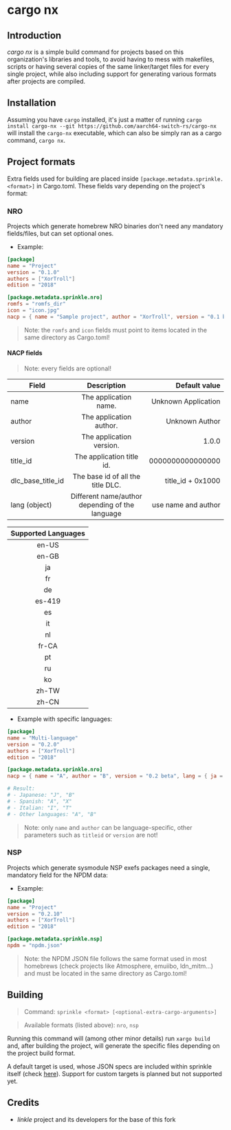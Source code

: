 # cargo nx

## Introduction

*cargo nx* is a simple build command for projects based on this organization's libraries and tools, to avoid having to mess with makefiles, scripts or having several copies of the same linker/target files for every single project, while also including support for generating various formats after projects are compiled.

## Installation

Assuming you have `cargo` installed, it's just a matter of running `cargo install cargo-nx --git https://github.com/aarch64-switch-rs/cargo-nx`
will install the `cargo-nx` executable, which can also be simply ran as a cargo command, `cargo nx`.

## Project formats

Extra fields used for building are placed inside `[package.metadata.sprinkle.<format>]` in Cargo.toml. These fields vary depending on the project's format:

### NRO

Projects which generate homebrew NRO binaries don't need any mandatory fields/files, but can set optional ones.

- Example:

```toml
[package]
name = "Project"
version = "0.1.0"
authors = ["XorTroll"]
edition = "2018"

[package.metadata.sprinkle.nro]
romfs = "romfs_dir"
icon = "icon.jpg"
nacp = { name = "Sample project", author = "XorTroll", version = "0.1 beta" }
```

> Note: the `romfs` and `icon` fields must point to items located in the same directory as Cargo.toml!

#### NACP fields

> Note: every fields are optional!

| Field             | Description                                      | Default value       |
| ----------------- |:------------------------------------------------:| -------------------:|
| name              | The application name.                            | Unknown Application |
| author            | The application author.                          | Unknown Author      |
| version           | The application version.                         | 1.0.0               |
| title_id          | The application title id.                        | 0000000000000000    |
| dlc_base_title_id | The base id of all the title DLC.                | title_id + 0x1000   |
| lang (object)     | Different name/author depending of the language  | use name and author |

| Supported Languages|
|:------------------:|
| en-US              |
| en-GB              |
| ja                 |
| fr                 |
| de                 |
| es-419             |
| es                 |
| it                 |
| nl                 |
| fr-CA              |
| pt                 |
| ru                 |
| ko                 |
| zh-TW              |
| zh-CN              |

- Example with specific languages:

```toml
[package]
name = "Multi-language"
version = "0.2.0"
authors = ["XorTroll"]
edition = "2018"

[package.metadata.sprinkle.nro]
nacp = { name = "A", author = "B", version = "0.2 beta", lang = { ja = { name = "J" }, es = { author = "X" }, it = { name = "I", author = "T" } } }

# Result:
# - Japanese: "J", "B"
# - Spanish: "A", "X"
# - Italian: "I", "T"
# - Other languages: "A", "B"
```

> Note: only `name` and `author` can be language-specific, other parameters such as `titleid` or `version` are not!

### NSP

Projects which generate sysmodule NSP exefs packages need a single, mandatory field for the NPDM data:

- Example:

```toml
[package]
name = "Project"
version = "0.2.10"
authors = ["XorTroll"]
edition = "2018"

[package.metadata.sprinkle.nsp]
npdm = "npdm.json"
```

> Note: the NPDM JSON file follows the same format used in most homebrews (check projects like Atmosphere, emuiibo, ldn_mitm...) and must be located in the same directory as Cargo.toml!

## Building

> Command: `sprinkle <format> [<optional-extra-cargo-arguments>]`

> Available formats (listed above): `nro`, `nsp`

Running this command will (among other minor details) run `xargo build` and, after building the project, will generate the specific files depending on the project build format.

A default target is used, whose JSON specs are included within sprinkle itself (check [here](/specs)). Support for custom targets is planned but not supported yet.

## Credits

- *linkle* project and its developers for the base of this fork
